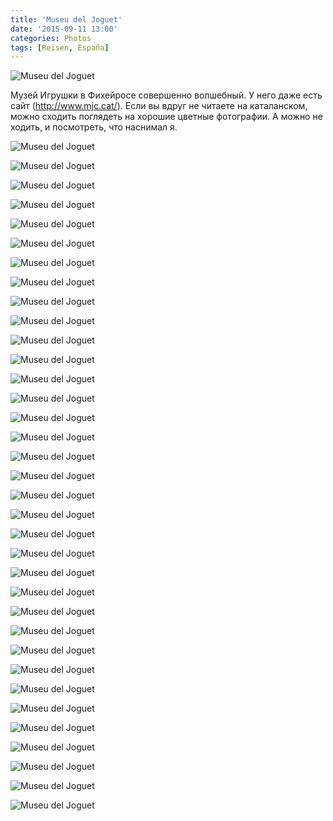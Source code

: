 ```yaml
---
title: 'Museu del Joguet'
date: '2015-09-11 13:00'
categories: Photos
tags: [Reisen, España]
---
```


<div class='preview'><img src='{{urls.media}}/MuseuDelJoguetOK.jpg' alt='Museu del Joguet'></div>

Музей Игрушки в Фихейросе совершенно волшебный. У него даже есть сайт (http://www.mjc.cat/). Если вы вдруг не читаете на каталанском, можно сходить поглядеть на хорошие цветные фотографии. А можно не ходить, и посмотреть, что наснимал я.

<a id='a44e8d58fd54c399eb7117f320a6bebc-800'></a>![Museu del Joguet]({{urls.media}}/a44e8d58fd54c399eb7117f320a6bebc-800.jpg 'Перед входом.')

<a id='b060af35ccdd0e394beb871603baef0e-800'></a>![Museu del Joguet]({{urls.media}}/b060af35ccdd0e394beb871603baef0e-800.jpg 'Кубики Рубика.')

<a id='d409118057355a4908904c1adc91e459-800'></a>![Museu del Joguet]({{urls.media}}/d409118057355a4908904c1adc91e459-800.jpg 'Фоторобот.')

<a id='f00d1af338513a077d6e67554d1b1488-800'></a>![Museu del Joguet]({{urls.media}}/f00d1af338513a077d6e67554d1b1488-800.jpg 'Роликовые коньки для куклы.')

<a id='b14eb1d928631986ae6cb48ed59b3793-800'></a>![Museu del Joguet]({{urls.media}}/b14eb1d928631986ae6cb48ed59b3793-800.jpg 'Цирк.')

<a id='8098cf9d5d06bbac60b3d54ce910d954-800'></a>![Museu del Joguet]({{urls.media}}/8098cf9d5d06bbac60b3d54ce910d954-800.jpg 'Диапроектор.')

<a id='d3b08f590505459965467a6f43c2e34c-800'></a>![Museu del Joguet]({{urls.media}}/d3b08f590505459965467a6f43c2e34c-800.jpg 'Игрушки времен ополчения против Франко (конец тридцатых).')

<a id='faddf9f2168a564ddc38bffa7d6255a8-800'></a>![Museu del Joguet]({{urls.media}}/faddf9f2168a564ddc38bffa7d6255a8-800.jpg 'Железная дорога под полом.')

<a id='07f04db523cc69f515a6777848f342fb-800'></a>![Museu del Joguet]({{urls.media}}/07f04db523cc69f515a6777848f342fb-800.jpg 'Набор «Юный медик» (в сборе).')

<a id='4ae0f5837c49c90cf2659cffee88b9b5-800'></a>![Museu del Joguet]({{urls.media}}/4ae0f5837c49c90cf2659cffee88b9b5-800.jpg 'Тренировка игрушечного матроса.')

<a id='b9e4530a4d2e1a41f38c7f406646648a-800'></a>![Museu del Joguet]({{urls.media}}/b9e4530a4d2e1a41f38c7f406646648a-800.jpg 'Три поросенка.')

<a id='a3c405c7981d274d085a9263396fb220-800'></a>![Museu del Joguet]({{urls.media}}/a3c405c7981d274d085a9263396fb220-800.jpg 'Патефон.')

<a id='b797dbfe06f6d273e04d143c5f38cf3f-800'></a>![Museu del Joguet]({{urls.media}}/b797dbfe06f6d273e04d143c5f38cf3f-800.jpg 'Швейные машинки.')

<a id='4ad9bc60bab95577ca4b07b162c1b317-800'></a>![Museu del Joguet]({{urls.media}}/4ad9bc60bab95577ca4b07b162c1b317-800.jpg 'Швейные машинки – II.')

<a id='2efe661cedcd5a610fb549bf03c72f58-800'></a>![Museu del Joguet]({{urls.media}}/2efe661cedcd5a610fb549bf03c72f58-800.jpg 'Швейные машинки. Восстание швейных машин.')

<a id='70aa7313b4ec11eee61be6badc97c8bb-800'></a>![Museu del Joguet]({{urls.media}}/70aa7313b4ec11eee61be6badc97c8bb-800.jpg 'Печатные машинки.')

<a id='bdf7e2820b713bff1c7aca3098671484-800'></a>![Museu del Joguet]({{urls.media}}/bdf7e2820b713bff1c7aca3098671484-800.jpg 'Игрушечный перископ (по альтернативной версии — угрушечная выхлопнаятруба внедорожника).')

<a id='d56a17a0066ff8e41df7596d5efdc890-800'></a>![Museu del Joguet]({{urls.media}}/d56a17a0066ff8e41df7596d5efdc890-800.jpg 'Куклы довольно страшные.')

<a id='e268806f3e723f0e4a421155d1ca024c-800'></a>![Museu del Joguet]({{urls.media}}/e268806f3e723f0e4a421155d1ca024c-800.jpg 'А такса довольна кубичная. Хотя Фихейрос — город Дали, а не Пикассо.')

<a id='94f83ee894320858187a7f5e40d4d559-800'></a>![Museu del Joguet]({{urls.media}}/94f83ee894320858187a7f5e40d4d559-800.jpg 'Карета.')

<a id='7988c866456867c59406a0330f29201b-800'></a>![Museu del Joguet]({{urls.media}}/7988c866456867c59406a0330f29201b-800.jpg 'Карета с мотором.')

<a id='7f5c488fe85fd48fb88e53c64539606c-800'></a>![Museu del Joguet]({{urls.media}}/7f5c488fe85fd48fb88e53c64539606c-800.jpg 'Игрушечный алтарь.')

<a id='c751bd0271465309f8b5983131402824-800'></a>![Museu del Joguet]({{urls.media}}/c751bd0271465309f8b5983131402824-800.jpg 'Меньши́нства.')

<a id='28940a239f3acc2c4b618cafdb4c2697-800'></a>![Museu del Joguet]({{urls.media}}/28940a239f3acc2c4b618cafdb4c2697-800.jpg 'Набор «Юный электрик».')

<a id='c0046e15ae31e78bfe0774304be4e2cd-800'></a>![Museu del Joguet]({{urls.media}}/c0046e15ae31e78bfe0774304be4e2cd-800.jpg 'Вот это совершенно умопомрачительная штука. Я так понял, раскручивая круг, раскрашенный в разные цвета, можно добиться восприятия «смешанного» цвета. Этот круг на большой скорости станет белым, сине-желтый двухцветный — станет зеленым.')

<a id='355eaf731925b12155d721f22fed0978-800'></a>![Museu del Joguet]({{urls.media}}/355eaf731925b12155d721f22fed0978-800.jpg 'Игра рыбалка (очень смешная, согласно надписи на коробке).')

<a id='04d7744a510ba2b26664aaf987a9c948-800'></a>![Museu del Joguet]({{urls.media}}/04d7744a510ba2b26664aaf987a9c948-800.jpg 'Мультфильм 1.0')

<a id='03b916c39ada6ccbb537836553a0a636-800'></a>![Museu del Joguet]({{urls.media}}/03b916c39ada6ccbb537836553a0a636-800.jpg 'Набор «Кукольный Майкл Джексон».')

<a id='8aa6d42d4935999387aabfacc7e4d6fd-800'></a>![Museu del Joguet]({{urls.media}}/8aa6d42d4935999387aabfacc7e4d6fd-800.jpg 'Домино.')

<a id='7ff0cd2867f1efbcc85b2a2a6b250955-800'></a>![Museu del Joguet]({{urls.media}}/7ff0cd2867f1efbcc85b2a2a6b250955-800.jpg 'Оптическая иллюзия типа голограммы, сделанная простым сферическим зеркалом. Поросенок находится под ним.')

<a id='0c0c67c43b601fcc2966baadd2287e27-800'></a>![Museu del Joguet]({{urls.media}}/0c0c67c43b601fcc2966baadd2287e27-800.jpg 'Барби.')

<a id='4bfd3703b6a44235fbdb2c8b674d6b43-800'></a>![Museu del Joguet]({{urls.media}}/4bfd3703b6a44235fbdb2c8b674d6b43-800.jpg 'Набор «Юная кухарка».')

<a id='12df4e036af37c02f8c4990e8b28dd61-800'></a>![Museu del Joguet]({{urls.media}}/12df4e036af37c02f8c4990e8b28dd61-800.jpg 'Просто холодильник и холодильник для хранения особо ценных продуктов.')

<a id='b5deffa69aa80d528c98acaa0c84c172-800'></a>![Museu del Joguet]({{urls.media}}/b5deffa69aa80d528c98acaa0c84c172-800.jpg 'Сладости.')

<a id='cbf427fcc489af5748eecb60946d3d16-800'></a>![Museu del Joguet]({{urls.media}}/cbf427fcc489af5748eecb60946d3d16-800.jpg 'Какая-то непонятная игрушка (12 штук).')
